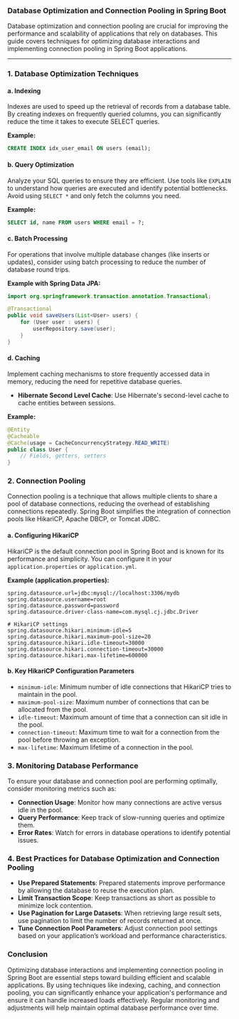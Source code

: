 ### Database Optimization and Connection Pooling in Spring Boot

Database optimization and connection pooling are crucial for improving the performance and scalability of applications that rely on databases. This guide covers techniques for optimizing database interactions and implementing connection pooling in Spring Boot applications.

---

### 1. **Database Optimization Techniques**

#### a. **Indexing**

Indexes are used to speed up the retrieval of records from a database table. By creating indexes on frequently queried columns, you can significantly reduce the time it takes to execute SELECT queries.

**Example:**
```sql
CREATE INDEX idx_user_email ON users (email);
```

#### b. **Query Optimization**

Analyze your SQL queries to ensure they are efficient. Use tools like `EXPLAIN` to understand how queries are executed and identify potential bottlenecks. Avoid using `SELECT *` and only fetch the columns you need.

**Example:**
```sql
SELECT id, name FROM users WHERE email = ?;
```

#### c. **Batch Processing**

For operations that involve multiple database changes (like inserts or updates), consider using batch processing to reduce the number of database round trips.

**Example with Spring Data JPA:**
```java
import org.springframework.transaction.annotation.Transactional;

@Transactional
public void saveUsers(List<User> users) {
    for (User user : users) {
        userRepository.save(user);
    }
}
```

#### d. **Caching**

Implement caching mechanisms to store frequently accessed data in memory, reducing the need for repetitive database queries.

- **Hibernate Second Level Cache**: Use Hibernate's second-level cache to cache entities between sessions.

**Example:**
```java
@Entity
@Cacheable
@Cache(usage = CacheConcurrencyStrategy.READ_WRITE)
public class User {
    // Fields, getters, setters
}
```

### 2. **Connection Pooling**

Connection pooling is a technique that allows multiple clients to share a pool of database connections, reducing the overhead of establishing connections repeatedly. Spring Boot simplifies the integration of connection pools like HikariCP, Apache DBCP, or Tomcat JDBC.

#### a. **Configuring HikariCP**

HikariCP is the default connection pool in Spring Boot and is known for its performance and simplicity. You can configure it in your `application.properties` or `application.yml`.

**Example (application.properties):**
```properties
spring.datasource.url=jdbc:mysql://localhost:3306/mydb
spring.datasource.username=root
spring.datasource.password=password
spring.datasource.driver-class-name=com.mysql.cj.jdbc.Driver

# HikariCP settings
spring.datasource.hikari.minimum-idle=5
spring.datasource.hikari.maximum-pool-size=20
spring.datasource.hikari.idle-timeout=30000
spring.datasource.hikari.connection-timeout=30000
spring.datasource.hikari.max-lifetime=600000
```

#### b. **Key HikariCP Configuration Parameters**

- `minimum-idle`: Minimum number of idle connections that HikariCP tries to maintain in the pool.
- `maximum-pool-size`: Maximum number of connections that can be allocated from the pool.
- `idle-timeout`: Maximum amount of time that a connection can sit idle in the pool.
- `connection-timeout`: Maximum time to wait for a connection from the pool before throwing an exception.
- `max-lifetime`: Maximum lifetime of a connection in the pool.

### 3. **Monitoring Database Performance**

To ensure your database and connection pool are performing optimally, consider monitoring metrics such as:

- **Connection Usage**: Monitor how many connections are active versus idle in the pool.
- **Query Performance**: Keep track of slow-running queries and optimize them.
- **Error Rates**: Watch for errors in database operations to identify potential issues.

### 4. **Best Practices for Database Optimization and Connection Pooling**

- **Use Prepared Statements**: Prepared statements improve performance by allowing the database to reuse the execution plan.
- **Limit Transaction Scope**: Keep transactions as short as possible to minimize lock contention.
- **Use Pagination for Large Datasets**: When retrieving large result sets, use pagination to limit the number of records returned at once.
- **Tune Connection Pool Parameters**: Adjust connection pool settings based on your application’s workload and performance characteristics.

### Conclusion

Optimizing database interactions and implementing connection pooling in Spring Boot are essential steps toward building efficient and scalable applications. By using techniques like indexing, caching, and connection pooling, you can significantly enhance your application's performance and ensure it can handle increased loads effectively. Regular monitoring and adjustments will help maintain optimal database performance over time.
